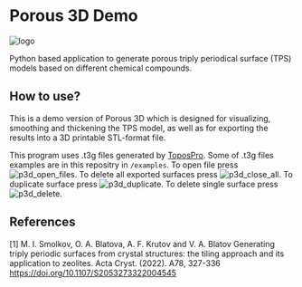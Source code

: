 # Porous 3D Demo
![logo](https://user-images.githubusercontent.com/60841136/187030253-bdb85cf1-e946-4a67-8178-9e2e64f0476d.png)

Python based application to generate porous triply periodical surface (TPS) models based on different chemical compounds.

## How to use?

This is a demo version of Porous 3D which is designed for visualizing, smoothing and thickening the TPS model, as well as for exporting the results into a 3D printable STL-format file.

This program uses .t3g files generated by [ToposPro](https://topospro.com/). Some of .t3g files examples are in this repositry in `/examples`. To open file press ![p3d_open_files](https://user-images.githubusercontent.com/60841136/187031105-05d42104-c30b-4b7a-8ada-b5311e1d74f0.png). To delete all exported surfaces press ![p3d_close_all](https://user-images.githubusercontent.com/60841136/187031113-601a70b0-464f-414f-8d9a-1a5a8e7bb784.png). To duplicate surface press ![p3d_duplicate](https://user-images.githubusercontent.com/60841136/187031121-b89967b3-ca6c-42bc-9b5d-9181cb0dd3f7.png). To delete single surface press 
![p3d_delete](https://user-images.githubusercontent.com/60841136/187031128-8469a05a-fd13-498b-aff4-563051dd17fd.png).













## References
<a id="1">[1]</a> 
M. I. Smolkov, O. A. Blatova, A. F. Krutov and V. A. Blatov
Generating triply periodic surfaces from crystal structures: the tiling approach and its application to zeolites. 
Acta Cryst. (2022). A78, 327-336
https://doi.org/10.1107/S2053273322004545
